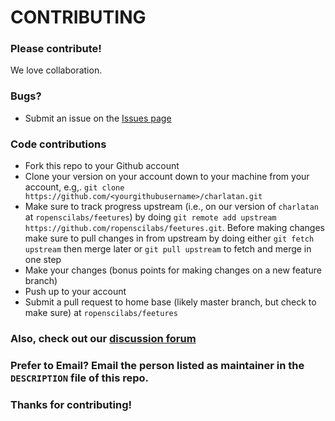 # CONTRIBUTING #

### Please contribute!

We love collaboration.

### Bugs?

* Submit an issue on the [Issues page](https://github.com/ropenscilabs/feetures/issues)

### Code contributions

* Fork this repo to your Github account
* Clone your version on your account down to your machine from your account, e.g,. `git clone https://github.com/<yourgithubusername>/charlatan.git`
* Make sure to track progress upstream (i.e., on our version of `charlatan` at `ropenscilabs/feetures`) by doing `git remote add upstream https://github.com/ropenscilabs/feetures.git`. Before making changes make sure to pull changes in from upstream by doing either `git fetch upstream` then merge later or `git pull upstream` to fetch and merge in one step
* Make your changes (bonus points for making changes on a new feature branch)
* Push up to your account
* Submit a pull request to home base (likely master branch, but check to make sure) at `ropenscilabs/feetures`

### Also, check out our [discussion forum](https://discuss.ropensci.org)

### Prefer to Email? Email the person listed as maintainer in the `DESCRIPTION` file of this repo.

### Thanks for contributing!
